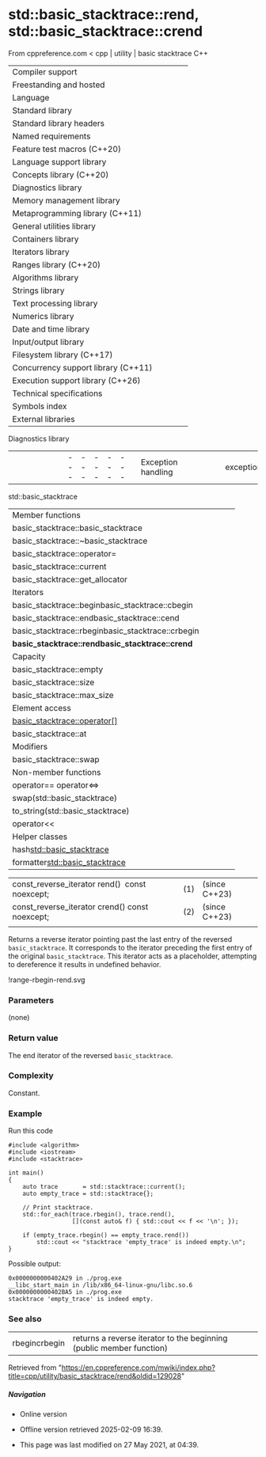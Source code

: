 # std::basic_stacktrace<Allocator>::rend, std::basic_stacktrace<Allocator>::crend

From cppreference.com
< cpp‎ | utility‎ | basic stacktrace
C++

|  |  |  |  |  |
| --- | --- | --- | --- | --- |
| Compiler support | | | | |
| Freestanding and hosted | | | | |
| Language | | | | |
| Standard library | | | | |
| Standard library headers | | | | |
| Named requirements | | | | |
| Feature test macros (C++20) | | | | |
| Language support library | | | | |
| Concepts library (C++20) | | | | |
| Diagnostics library | | | | |
| Memory management library | | | | |
| Metaprogramming library (C++11) | | | | |
| General utilities library | | | | |
| Containers library | | | | |
| Iterators library | | | | |
| Ranges library (C++20) | | | | |
| Algorithms library | | | | |
| Strings library | | | | |
| Text processing library | | | | |
| Numerics library | | | | |
| Date and time library | | | | |
| Input/output library | | | | |
| Filesystem library (C++17) | | | | |
| Concurrency support library (C++11) | | | | |
| Execution support library (C++26) | | | | |
| Technical specifications | | | | |
| Symbols index | | | | |
| External libraries | | | | |

Diagnostics library

|  |  |  |  |  |  |  |  |  |  |  |  |  |  |  |  |  |  |  |  |  |  |  |  |  |  |  |  |  |  |  |  |  |  |  |  |  |  |  |  |  |  |  |  |  |  |  |  |  |  |  |  |  |  |  |  |  |  |  |  |  |  |  |  |  |  |  |  |  |  |  |  |  |  |  |  |  |  |  |  |  |  |  |  |  |  |  |  |  |  |  |  |  |  |  |  |  |  |  |  |  |  |  |  |  |  |  |  |  |  |  |  |  |  |  |  |  |  |  |  |  |  |  |  |  |  |  |  |  |  |  |  |  |  |  |  |  |  |  |  |  |  |  |  |  |  |  |  |  |  |  |  |  |  |  |  |  |  |  |  |  |  |  |  |  |  |  |  |  |  |  |  |  |  |  |  |  |  |  |  |  |  |  |  |  |  |  |  |  |  |  |  |  |  |  |  |  |  |  |  |  |  |  |  |  |  |  |  |  |  |  |  |  |  |  |  |  |  |  |  |  |  |  |  |  |  |  |  |  |  |  |  |  |  |  |  |  |  |  |  |  |  |  |  |  |  |  |  |  |  |  |  |  |  |  |  |  |
| --- | --- | --- | --- | --- | --- | --- | --- | --- | --- | --- | --- | --- | --- | --- | --- | --- | --- | --- | --- | --- | --- | --- | --- | --- | --- | --- | --- | --- | --- | --- | --- | --- | --- | --- | --- | --- | --- | --- | --- | --- | --- | --- | --- | --- | --- | --- | --- | --- | --- | --- | --- | --- | --- | --- | --- | --- | --- | --- | --- | --- | --- | --- | --- | --- | --- | --- | --- | --- | --- | --- | --- | --- | --- | --- | --- | --- | --- | --- | --- | --- | --- | --- | --- | --- | --- | --- | --- | --- | --- | --- | --- | --- | --- | --- | --- | --- | --- | --- | --- | --- | --- | --- | --- | --- | --- | --- | --- | --- | --- | --- | --- | --- | --- | --- | --- | --- | --- | --- | --- | --- | --- | --- | --- | --- | --- | --- | --- | --- | --- | --- | --- | --- | --- | --- | --- | --- | --- | --- | --- | --- | --- | --- | --- | --- | --- | --- | --- | --- | --- | --- | --- | --- | --- | --- | --- | --- | --- | --- | --- | --- | --- | --- | --- | --- | --- | --- | --- | --- | --- | --- | --- | --- | --- | --- | --- | --- | --- | --- | --- | --- | --- | --- | --- | --- | --- | --- | --- | --- | --- | --- | --- | --- | --- | --- | --- | --- | --- | --- | --- | --- | --- | --- | --- | --- | --- | --- | --- | --- | --- | --- | --- | --- | --- | --- | --- | --- | --- | --- | --- | --- | --- | --- | --- | --- | --- | --- | --- | --- | --- | --- | --- | --- | --- | --- | --- | --- | --- | --- | --- | --- | --- | --- | --- | --- | --- | --- | --- | --- | --- | --- | --- | --- | --- | --- | --- | --- |
| |  |  |  |  |  | | --- | --- | --- | --- | --- | | Exception handling | | | | | | exception | | | | | | uncaught_exceptionuncaught_exceptions(until C++20\*)(C++17) | | | | | | exception_ptr(C++11) | | | | | | make_exception_ptr(C++11) | | | | | | current_exception(C++11) | | | | | | rethrow_exception(C++11) | | | | | | nested_exception(C++11) | | | | | | throw_with_nested(C++11) | | | | | | rethrow_if_nested(C++11) | | | | | | Exception handling failures | | | | | | terminate | | | | | | terminate_handler | | | | | | get_terminate(C++11) | | | | | | set_terminate | | | | | | bad_exception | | | | | | unexpected(until C++17\*) | | | | | | unexpected_handler(until C++17\*) | | | | | | get_unexpected(until C++17\*) | | | | | | set_unexpected(until C++17\*) | | | | | | Error numbers | | | | | | Error codes | | | | | | errno | | | | | | Assertions | | | | | | assert | | | | | | |  |  |  |  |  | | --- | --- | --- | --- | --- | | Exception categories | | | | | | logic_error | | | | | | invalid_argument | | | | | | domain_error | | | | | | length_error | | | | | | out_of_range | | | | | | runtime_error | | | | | | range_error | | | | | | overflow_error | | | | | | underflow_error | | | | | | tx_exception(TM TS) | | | | | | System error | | | | | | error_category(C++11) | | | | | | generic_category(C++11) | | | | | | system_category(C++11) | | | | | | error_condition(C++11) | | | | | | errc(C++11) | | | | | | error_code(C++11) | | | | | | system_error(C++11) | | | | | | Stacktrace | | | | | | stacktrace_entry(C++23) | | | | | | basic_stacktrace(C++23) | | | | | | Debugging support | | | | | | is_debugger_present(C++26) | | | | | | breakpoint_if_debugging(C++26) | | | | | | breakpoint(C++26) | | | | | |

std::basic_stacktrace

|  |  |  |  |  |
| --- | --- | --- | --- | --- |
| Member functions | | | | |
| basic_stacktrace::basic_stacktrace | | | | |
| basic_stacktrace::~basic_stacktrace | | | | |
| basic_stacktrace::operator= | | | | |
| basic_stacktrace::current | | | | |
| basic_stacktrace::get_allocator | | | | |
| Iterators | | | | |
| basic_stacktrace::beginbasic_stacktrace::cbegin | | | | |
| basic_stacktrace::endbasic_stacktrace::cend | | | | |
| basic_stacktrace::rbeginbasic_stacktrace::crbegin | | | | |
| ****basic_stacktrace::rendbasic_stacktrace::crend**** | | | | |
| Capacity | | | | |
| basic_stacktrace::empty | | | | |
| basic_stacktrace::size | | | | |
| basic_stacktrace::max_size | | | | |
| Element access | | | | |
| [basic_stacktrace::operator[]](operator_at.html "cpp/utility/basic stacktrace/operator at") | | | | |
| basic_stacktrace::at | | | | |
| Modifiers | | | | |
| basic_stacktrace::swap | | | | |
| Non-member functions | | | | |
| operator== operator<=> | | | | |
| swap(std::basic_stacktrace) | | | | |
| to_string(std::basic_stacktrace) | | | | |
| operator<< | | | | |
| Helper classes | | | | |
| hash<std::basic_stacktrace> | | | | |
| formatter<std::basic_stacktrace> | | | | |

|  |  |  |
| --- | --- | --- |
| const_reverse_iterator rend()  const noexcept; | (1) | (since C++23) |
| const_reverse_iterator crend() const noexcept; | (2) | (since C++23) |
|  |  |  |

Returns a reverse iterator pointing past the last entry of the reversed `basic_stacktrace`. It corresponds to the iterator preceding the first entry of the original `basic_stacktrace`. This iterator acts as a placeholder, attempting to dereference it results in undefined behavior.

!range-rbegin-rend.svg

### Parameters

(none)

### Return value

The end iterator of the reversed `basic_stacktrace`.

### Complexity

Constant.

### Example

Run this code

```
#include <algorithm>
#include <iostream>
#include <stacktrace>
 
int main()
{
    auto trace       = std::stacktrace::current();
    auto empty_trace = std::stacktrace{};
 
    // Print stacktrace.
    std::for_each(trace.rbegin(), trace.rend(),
                  [](const auto& f) { std::cout << f << '\n'; });
 
    if (empty_trace.rbegin() == empty_trace.rend())
        std::cout << "stacktrace 'empty_trace' is indeed empty.\n";
}

```

Possible output:

```
0x0000000000402A29 in ./prog.exe
__libc_start_main in /lib/x86_64-linux-gnu/libc.so.6
0x0000000000402BA5 in ./prog.exe
stacktrace 'empty_trace' is indeed empty.

```

### See also

|  |  |
| --- | --- |
| rbegincrbegin | returns a reverse iterator to the beginning   (public member function) |

Retrieved from "<https://en.cppreference.com/mwiki/index.php?title=cpp/utility/basic_stacktrace/rend&oldid=129028>"

##### Navigation

- Online version
- Offline version retrieved 2025-02-09 16:39.

- This page was last modified on 27 May 2021, at 04:39.